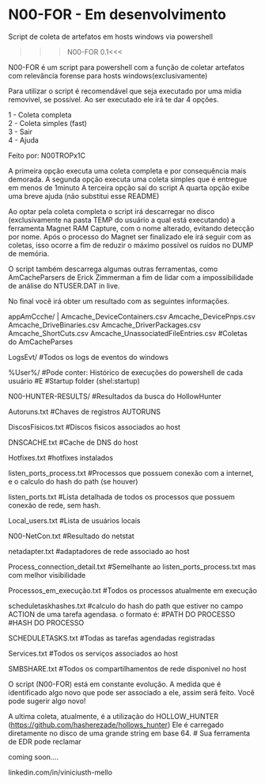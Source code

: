 # N00-FOR - Em desenvolvimento
Script de coleta de artefatos em hosts windows via powershell

>>>N00-FOR 0.1<<<

N00-FOR é um script para powershell com a função de coletar artefatos com relevância forense para hosts windows(exclusivamente)

Para utilizar o script é recomendável que seja executado por uma midia removivel, se possível.
Ao ser executado ele irá te dar 4 opções.

  1 - Coleta completa                                                                       
  2 - Coleta simples (fast)                                                                 
  3 - Sair                                                                                  
  4 - Ajuda                                                    

Feito por: N00TROPx1C

A primeira opção executa uma coleta completa e por consequência mais demorada.
A segunda opção executa uma coleta simples que é entregue em menos de 1minuto
A terceira opção saí do script
A quarta opção exibe uma breve ajuda (não substitui esse README)

Ao optar pela coleta completa o script irá descarregar no disco (exclusivamente na pasta TEMP do usuário a qual está executando) a ferramenta Magnet RAM Capture, com o nome alterado, evitando detecção por nome.
Após o processo do Magnet ser finalizado ele irá seguir com as coletas, isso ocorre a fim de reduzir o máximo possível os ruídos no DUMP de memória.

O script também descarrega algumas outras ferramentas, como AmCacheParsers de Erick Zimmerman a fim de lidar com a impossibilidade de análise do NTUSER.DAT in live.

No final você irá obter um resultado com as seguintes informações.

appAmCcche/
|
Amcache_DeviceContainers.csv
Amcache_DevicePnps.csv
Amcache_DriveBinaries.csv
Amcache_DriverPackages.csv
Amcache_ShortCuts.csv
Amcache_UnassociatedFileEntries.csv
#Coletas do AmCacheParses

LogsEvt/
#Todos os logs de eventos do windows

%User%/
#Pode conter: Histórico de execuções do powershell de cada usuário
#E
#Startup folder (shel:startup)

N00-HUNTER-RESULTS/
#Resultados da busca do HollowHunter

Autoruns.txt
#Chaves de registros AUTORUNS

DiscosFisicos.txt
#Discos fisicos associados ao host

DNSCACHE.txt
#Cache de DNS do host

Hotfixes.txt
#hotfixes instalados

listen_ports_process.txt
#Processos que possuem conexão com a internet, e o calculo do hash do path (se houver)

listen_ports.txt
#Lista detalhada de todos os processos que possuem conexão de rede, sem hash.

Local_users.txt
#Lista de usuários locais

N00-NetCon.txt
#Resultado do netstat

netadapter.txt
#adaptadores de rede associado ao host

Process_connection_detail.txt
#Semelhante ao listen_ports_process.txt mas com melhor visibilidade

Processos_em_execução.txt
#Todos os processos atualmente em execução

scheduletaskhashes.txt
#calculo do hash do path que estiver no campo ACTION de uma tarefa agendasa. o formato é:
#PATH DO PROCESSO
#HASH DO PROCESSO 

SCHEDULETASKS.txt
#Todas as tarefas agendadas registradas

Services.txt
#Todos os serviços associados ao host

SMBSHARE.txt
#Todos os compartilhamentos de rede disponivel no host

O script (N00-FOR) está em constante evolução. A medida que é identificado algo novo que pode ser associado a ele, assim será feito.
Você pode sugerir algo novo!

A ultima coleta, atualmente, é a utilização do HOLLOW_HUNTER (https://github.com/hasherezade/hollows_hunter)
Ele é carregado diretamente no disco de uma grande string em base 64.  # Sua ferramenta de EDR pode reclamar


coming soon....

linkedin.com/in/viniciusth-mello












